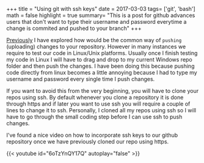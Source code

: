 +++
title = "Using git with ssh keys"
date = 2017-03-03
tags= ['git', 'bash']
math = false
highlight = true
summary= "This is a post for github advances users that don't want to type their username and password everytime a change is commited and pushed to your branch"
+++

[Previously](https://www.aespindola.com/post/git_basics/) I have explored how would be the common way of `pushing` (uploading) changes to your repository. However in many instances we require to test our code in Linux/Unix platforms.  Usually once I finish testing my code in Linux I will have to drag and drop to my current Windows repo folder and then push the changes. I have been doing this because pushing code directly from linux becomes a little annoying because I had to type my username and password every single time I push changes.

If you want to avoid this from the very beginning, you will have to clone your repos using ssh. By default whenever you clone a repository it is done through https and if later you want to use ssh you will require a couple of lines to change it to ssh. Personally, I cloned all my repos using ssh so I will have to go through the small coding step before I can use ssh to push changes. 

I've found a nice video on how to incorporate ssh keys to our github repository once we have previously cloned our repo using https. 

{{< youtube id="6oTzYnQY17Q" autoplay="false" >}}

